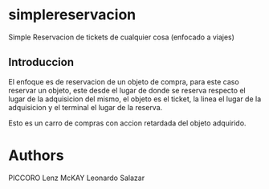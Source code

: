 simplereservacion
=================

Simple Reservacion de tickets de cualquier cosa (enfocado a viajes)


Introduccion
------------

El enfoque es de reservacion de un objeto de compra, 
para este caso reservar un objeto, este desde el lugar 
de donde se reserva respecto el lugar de la adquisicion 
del mismo, el objeto es el ticket, la linea el lugar de la adquisicion 
y el terminal el lugar de la reserva.

Esto es un carro de compras con accion retardada del objeto adquirido.


Authors
=======

PICCORO Lenz McKAY
Leonardo Salazar
